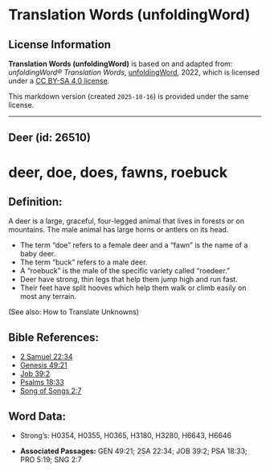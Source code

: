 # Translation Words (unfoldingWord)

## License Information

**Translation Words (unfoldingWord)** is based on and adapted from: _unfoldingWord® Translation Words_, [unfoldingWord](https://unfoldingword.org/utw), 2022, which is licensed under a [CC BY-SA 4.0 license](https://creativecommons.org/licenses/by-sa/4.0/legalcode.en).

This markdown version (created `2025-10-16`) is provided under the same license.



--------------------------------

## Deer (id: 26510)

deer, doe, does, fawns, roebuck
===============================

Definition:
-----------

A deer is a large, graceful, four\-legged animal that lives in forests or on mountains. The male animal has large horns or antlers on its head.

* The term “doe” refers to a female deer and a “fawn” is the name of a baby deer.
* The term “buck” refers to a male deer.
* A “roebuck” is the male of the specific variety called “roedeer.”
* Deer have strong, thin legs that help them jump high and run fast.
* Their feet have split hooves which help them walk or climb easily on most any terrain.

(See also: How to Translate Unknowns)

Bible References:
-----------------

* [2 Samuel 22:34](https://ref.ly/2Sam22:34)
* [Genesis 49:21](https://ref.ly/Gen49:21)
* [Job 39:2](https://ref.ly/Job39:2)
* [Psalms 18:33](https://ref.ly/Ps18:33)
* [Song of Songs 2:7](https://ref.ly/Song2:7)

Word Data:
----------

* Strong’s: H0354, H0355, H0365, H3180, H3280, H6643, H6646

* **Associated Passages:** GEN 49:21; 2SA 22:34; JOB 39:2; PSA 18:33; PRO 5:19; SNG 2:7

